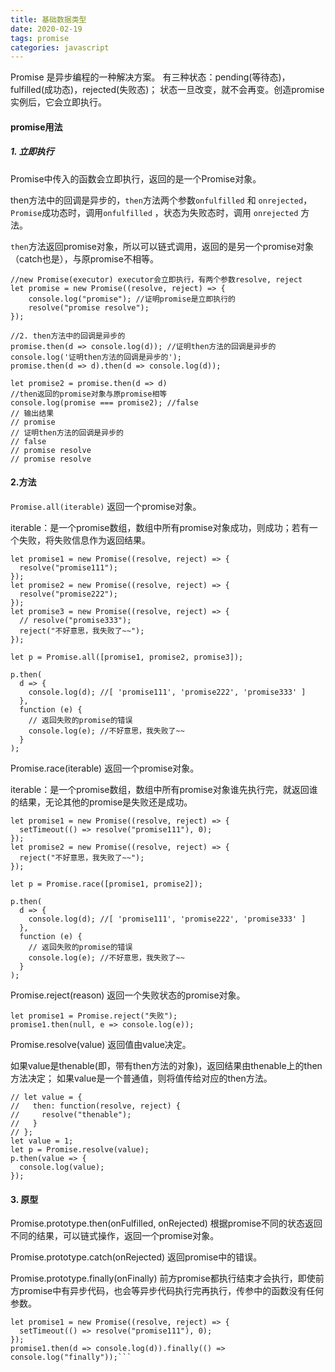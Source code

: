 ```yaml
---
title: 基础数据类型
date: 2020-02-19 
tags: promise
categories: javascript
---
```


Promise 是异步编程的一种解决方案。
有三种状态：pending(等待态)，fulfilled(成功态)，rejected(失败态)；
状态一旦改变，就不会再变。创造promise实例后，它会立即执行。

#### promise用法
##### 1. 立即执行
Promise中传入的函数会立即执行，返回的是一个Promise对象。

then方法中的回调是异步的，`then`方法两个参数`onfulfilled` 和 `onrejected`，`Promise`成功态时，调用`onfulfilled` ，状态为失败态时，调用 `onrejected` 方法。

`then`方法返回promise对象，所以可以链式调用，返回的是另一个promise对象（catch也是），与原promise不相等。
```
//new Promise(executor) executor会立即执行，有两个参数resolve, reject
let promise = new Promise((resolve, reject) => {
    console.log("promise"); //证明promise是立即执行的
    resolve("promise resolve");
});

//2. then方法中的回调是异步的
promise.then(d => console.log(d)); //证明then方法的回调是异步的
console.log('证明then方法的回调是异步的');
promise.then(d => d).then(d => console.log(d));

let promise2 = promise.then(d => d)
//then返回的promise对象与原promise相等
console.log(promise === promise2); //false
// 输出结果
// promise
// 证明then方法的回调是异步的
// false
// promise resolve
// promise resolve
```


#### 2.方法
`Promise.all(iterable)` 返回一个promise对象。

iterable：是一个promise数组，数组中所有promise对象成功，则成功；若有一个失败，将失败信息作为返回结果。
```
let promise1 = new Promise((resolve, reject) => {
  resolve("promise111");
});
let promise2 = new Promise((resolve, reject) => {
  resolve("promise222");
});
let promise3 = new Promise((resolve, reject) => {
  // resolve("promise333");
  reject("不好意思，我失败了~~");
});

let p = Promise.all([promise1, promise2, promise3]);

p.then(
  d => {
    console.log(d); //[ 'promise111', 'promise222', 'promise333' ]
  },
  function (e) {
    // 返回失败的promise的错误
    console.log(e); //不好意思，我失败了~~
  }
);
```

Promise.race(iterable)  返回一个promise对象。

iterable：是一个promise数组，数组中所有promise对象谁先执行完，就返回谁的结果，无论其他的promise是失败还是成功。
```
let promise1 = new Promise((resolve, reject) => {
  setTimeout(() => resolve("promise111"), 0);
});
let promise2 = new Promise((resolve, reject) => {
  reject("不好意思，我失败了~~");
});

let p = Promise.race([promise1, promise2]);

p.then(
  d => {
    console.log(d); //[ 'promise111', 'promise222', 'promise333' ]
  },
  function (e) {
    // 返回失败的promise的错误
    console.log(e); //不好意思，我失败了~~
  }
);
```

Promise.reject(reason)  返回一个失败状态的promise对象。
```
let promise1 = Promise.reject("失败");
promise1.then(null, e => console.log(e));
```

Promise.resolve(value) 返回值由value决定。

如果value是thenable(即，带有then方法的对象)，返回结果由thenable上的then方法决定；
如果value是一个普通值，则将值传给对应的then方法。
```
// let value = {
//   then: function(resolve, reject) {
//     resolve("thenable");
//   }
// };
let value = 1;
let p = Promise.resolve(value);
p.then(value => {
  console.log(value);
});
```
#### 3. 原型

Promise.prototype.then(onFulfilled, onRejected)  根据promise不同的状态返回不同的结果，可以链式操作，返回一个promise对象。

Promise.prototype.catch(onRejected) 返回promise中的错误。

Promise.prototype.finally(onFinally) 前方promise都执行结束才会执行，即使前方promise中有异步代码，也会等异步代码执行完再执行，传参中的函数没有任何参数。
```
let promise1 = new Promise((resolve, reject) => {
  setTimeout(() => resolve("promise111"), 0);
});
promise1.then(d => console.log(d)).finally(() => console.log("finally"));```
